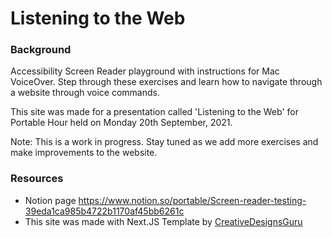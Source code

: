 # Listening to the Web

### Background

Accessibility Screen Reader playground with instructions for Mac VoiceOver. Step
through these exercises and learn how to navigate through a website through
voice commands.

This site was made for a presentation called 'Listening to the Web' for Portable
Hour held on Monday 20th September, 2021.

Note: This is a work in progress. Stay tuned as we add more exercises and make
improvements to the website.

### Resources

- Notion page https://www.notion.so/portable/Screen-reader-testing-39eda1ca985b4722b1170af45bb6261c
- This site was made with Next.JS Template by [CreativeDesignsGuru](https://github.com/ixartz/Next-js-Blog-Boilerplate.git)

